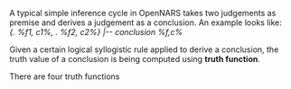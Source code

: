 A typical simple inference cycle in OpenNARS takes two judgements as premise and derives a judgement as a conclusion. An example looks like:<br/>
_{<premise1>. %f1, c1%, <premise2>. %f2, c2%} |-- conclusion %f,c%_

Given a certain logical syllogistic rule applied to derive a conclusion, the truth value of a conclusion is being computed using **truth function**.  

There are four truth functions 